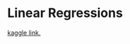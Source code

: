 # Linear Regressions


[kaggle link.](https://www.kaggle.com/code/raniaabdullah22/class-13-linear-regression)